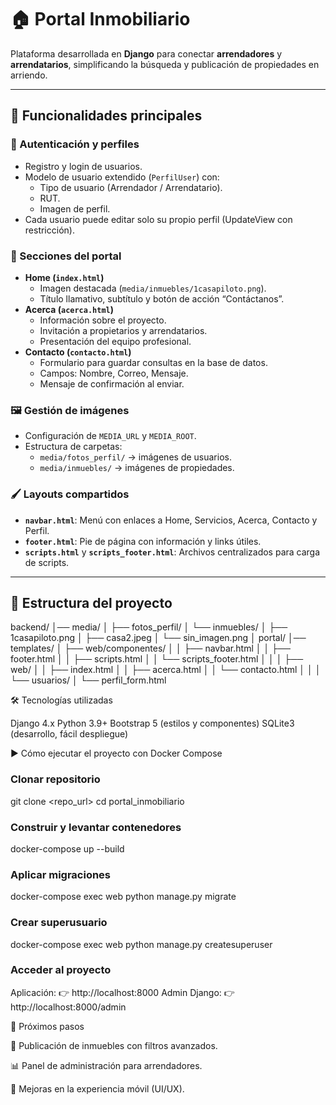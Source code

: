 # 🏠 Portal Inmobiliario

Plataforma desarrollada en **Django** para conectar **arrendadores** y **arrendatarios**, simplificando la búsqueda y publicación de propiedades en arriendo.  

---

## 🚀 Funcionalidades principales

### 🔐 Autenticación y perfiles
- Registro y login de usuarios.
- Modelo de usuario extendido (`PerfilUser`) con:
  - Tipo de usuario (Arrendador / Arrendatario).
  - RUT.
  - Imagen de perfil.
- Cada usuario puede editar solo su propio perfil (UpdateView con restricción).

### 📄 Secciones del portal
- **Home (`index.html`)**  
  - Imagen destacada (`media/inmuebles/1casapiloto.png`).  
  - Título llamativo, subtítulo y botón de acción “Contáctanos”.  
- **Acerca (`acerca.html`)**  
  - Información sobre el proyecto.  
  - Invitación a propietarios y arrendatarios.  
  - Presentación del equipo profesional.  
- **Contacto (`contacto.html`)**  
  - Formulario para guardar consultas en la base de datos.  
  - Campos: Nombre, Correo, Mensaje.  
  - Mensaje de confirmación al enviar.  

### 🖼️ Gestión de imágenes
- Configuración de `MEDIA_URL` y `MEDIA_ROOT`.  
- Estructura de carpetas:  
  - `media/fotos_perfil/` → imágenes de usuarios.  
  - `media/inmuebles/` → imágenes de propiedades.  

### 🖌️ Layouts compartidos
- **`navbar.html`**: Menú con enlaces a Home, Servicios, Acerca, Contacto y Perfil.  
- **`footer.html`**: Pie de página con información y links útiles.  
- **`scripts.html`** y **`scripts_footer.html`**: Archivos centralizados para carga de scripts.  

---

## 📂 Estructura del proyecto
  backend/
  │── media/
  │ ├── fotos_perfil/
  │ └── inmuebles/
  │ ├── 1casapiloto.png
  │ ├── casa2.jpeg
  │ └── sin_imagen.png
  │
  portal/
  │── templates/
  │ ├── web/componentes/
  │ │ ├── navbar.html
  │ │ ├── footer.html
  │ │ ├── scripts.html
  │ │ └── scripts_footer.html
  │ │
  │ ├── web/
  │ │ ├── index.html
  │ │ ├── acerca.html
  │ │ └── contacto.html
  │ │
  │ └── usuarios/
  │ └── perfil_form.html

🛠️ Tecnologías utilizadas

Django 4.x
Python 3.9+
Bootstrap 5 (estilos y componentes)
SQLite3 (desarrollo, fácil despliegue)

▶️ Cómo ejecutar el proyecto con Docker Compose

### Clonar repositorio
git clone <repo_url>
cd portal_inmobiliario

### Construir y levantar contenedores
docker-compose up --build

### Aplicar migraciones
docker-compose exec web python manage.py migrate

### Crear superusuario
docker-compose exec web python manage.py createsuperuser

### Acceder al proyecto
Aplicación: 👉 http://localhost:8000
Admin Django: 👉 http://localhost:8000/admin

🚀 Próximos pasos

📌 Publicación de inmuebles con filtros avanzados.

📊 Panel de administración para arrendadores.

📱 Mejoras en la experiencia móvil (UI/UX).